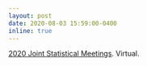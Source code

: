 ```yaml
---
layout: post
date: 2020-08-03 15:59:00-0400
inline: true
---
```


[2020 Joint Statistical Meetings](https://ww2.amstat.org/meetings/jsm/2020/onlineprogram/ActivityDetails.cfm?SessionID=219648). Virtual.

